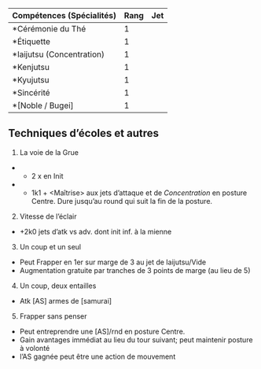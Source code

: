 | Compétences (Spécialités)                     | Rang  | Jet
| --------------------------------------------- | ----- | -------
| *Cérémonie du Thé                             | 1     |
| *Étiquette                                    | 1     |
| *Iaijutsu (Concentration)                     | 1     |
| *Kenjutsu                                     | 1     |
| *Kyujutsu                                     | 1     |
| *Sincérité                                    | 1     |
| *[Noble / Bugei]                              | 1     |

## Techniques d’écoles et autres

1. La voie de la Grue
  * + 2 x <Iaijutsu> en Init
  * + 1k1 + <Maîtrise> aux jets d’attaque et de *Concentration* en posture Centre.
    Dure jusqu’au round qui suit la fin de la posture.
2. Vitesse de l’éclair
  * +2k0 jets d’atk vs adv. dont init inf. à la mienne
3. Un coup et un seul
  * Peut Frapper en 1er sur marge de 3 au jet de Iaijutsu/Vide
  * Augmentation gratuite par tranches de 3 points de marge (au lieu de 5)
4. Un coup, deux entailles
  * Atk [AS] armes de [samurai]
5. Frapper sans penser
  * Peut entreprendre une [AS]/rnd en posture Centre.
  * Gain avantages immédiat au lieu du tour suivant; peut maintenir posture à
    volonté
  * l’AS gagnée peut être une action de mouvement
